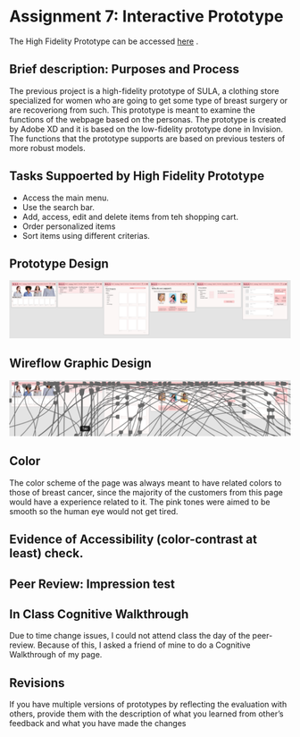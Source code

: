# Assignment 7: Interactive Prototype

The High Fidelity Prototype can be accessed [here](https://xd.adobe.com/view/ef780be9-9973-4dfa-88fd-9e470c9ff6f4-ba2b/) .

## Brief description: Purposes and Process
The previous project is a high-fidelity prototype of SULA, a clothing store specialized for women who are going to get some type of breast surgery or are recoveriong from such. This prototype is meant to examine the functions of the webpage based on the personas. The prototype is created by Adobe XD and it is based on the low-fidelity prototype done in Invision. The functions that the prototype supports are based on previous testers of more robust models.

## Tasks Suppoerted by High Fidelity Prototype
- Access the main menu.
- Use the search bar.
- Add, access, edit and delete items from teh shopping cart. 
- Order personalized items
- Sort items using different criterias.

## Prototype Design
![](Pic1.png)

## Wireflow Graphic Design
![](Pic2.png)

## Color
The color scheme of the page was always meant to have related colors to those of breast cancer, since the majority of the customers from this page would have a experience related to it. The pink tones were aimed to be smooth so the human eye would not get tired. 

## Evidence of Accessibility (color-contrast at least) check.



## Peer Review: Impression test

## In Class Cognitive Walkthrough
Due to time change issues, I could not attend class the day of the peer-review. Because of this, I asked a friend of mine to do a Cognitive Walkthrough of my page.

## Revisions
If you have multiple versions of prototypes by reflecting the evaluation with others, provide them with the description of what you learned from other’s feedback and what you have made the changes



